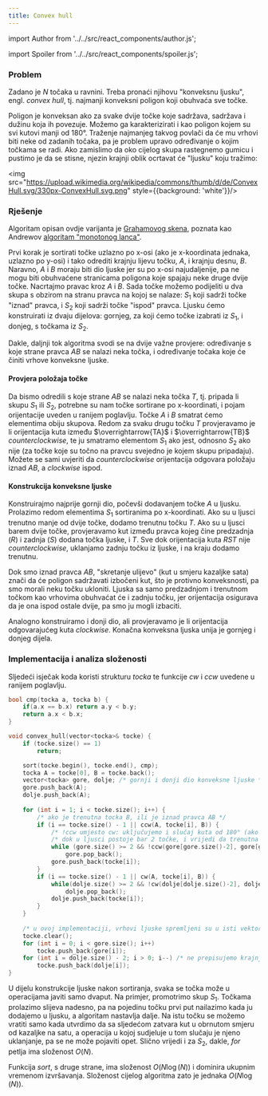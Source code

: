 ```yaml
---
title: Convex hull
---
```


import Author from '../../src/react_components/author.js';

import Spoiler from '../../src/react_components/spoiler.js';

<Author authorName='Anamarija Kozina' githubUsername='AnamarijaKozina'/>

### Problem

Zadano je $N$ točaka u ravnini. Treba pronaći njihovu "konveksnu ljusku", engl. _convex hull_, tj. najmanji konveksni poligon koji obuhvaća sve točke.

Poligon je konveksan ako za svake dvije točke koje sadržava, sadržava i dužinu koja ih povezuje. Možemo ga karakterizirati i kao poligon kojem su svi kutovi manji od 180°. Traženje najmanjeg takvog povlači da  će mu vrhovi biti neke od zadanih točaka, pa je problem upravo određivanje o kojim točkama se radi. Ako zamislimo da oko cijelog skupa rastegnemo gumicu i pustimo je da se stisne, njezin krajnji oblik ocrtavat  će "ljusku" koju tražimo:

<img src="https://upload.wikimedia.org/wikipedia/commons/thumb/d/de/ConvexHull.svg/330px-ConvexHull.svg.png" style={{background: 'white'}}/>

### Rješenje

Algoritam opisan ovdje varijanta je <a href="https://en.wikipedia.org/wiki/Graham_scan">Grahamovog skena</a>, poznata kao Andrewov <a href="https://en.wikibooks.org/wiki/Algorithm_Implementation/Geometry/Convex_hull/Monotone_chain">algoritam "monotonog lanca"</a>.

Prvi korak je sortirati točke uzlazno po x-osi (ako je x-koordinata jednaka, uzlazno po y-osi) i tako odrediti krajnju lijevu točku, $A$, i krajnju desnu, $B$. Naravno, $A$ i $B$ moraju biti dio ljuske jer su po x-osi najudaljenije, pa ne mogu biti obuhvaćene stranicama poligona koje spajaju neke druge dvije točke. Nacrtajmo pravac kroz $A$ i $B$. Sada točke možemo podijeliti u dva skupa s obzirom na stranu pravca na kojoj se nalaze: $S_1$ koji sadrži točke "iznad" pravca, i $S_2$ koji sadrži točke "ispod" pravca. Ljusku ćemo konstruirati iz dvaju dijelova: gornjeg, za koji ćemo točke izabrati iz $S_1$, i donjeg, s točkama iz $S_2$.

Dakle, daljnji tok algoritma svodi se na dvije važne provjere: određivanje s koje strane pravca $AB$ se nalazi neka točka, i određivanje točaka koje će činiti vrhove konveksne ljuske.

#### Provjera položaja točke

Da bismo odredili s koje strane $AB$ se nalazi neka točka $T$, tj. pripada li skupu $S_1$ ili $S_2$, potrebne su nam točke sortirane po x-koordinati, i pojam orijentacije uveden u ranijem poglavlju. Točke $A$ i $B$ smatrat ćemo elementima obiju skupova. Redom za svaku drugu točku $T$ provjeravamo je li orijentacija kuta između $\overrightarrow{TA}$ i $\overrightarrow{TB}$ _counterclockwise_, te ju smatramo elementom $S_1$ ako jest, odnosno $S_2$ ako nije (za točke koje su točno na pravcu svejedno je kojem skupu pripadaju). Možete se sami uvjeriti da _counterclockwise_ orijentacija odgovara položaju iznad $AB$, a _clockwise_ ispod.

#### Konstrukcija konveksne ljuske

Konstruirajmo najprije gornji dio, počevši dodavanjem točke $A$ u ljusku. Prolazimo redom elementima $S_1$ sortiranima po x-koordinati. Ako su u ljusci trenutno manje od dvije točke, dodamo trenutnu točku $T$. Ako su u ljusci barem dvije točke, provjeravamo kut između pravca kojeg čine predzadnja ($R$) i zadnja ($S$) dodana točka ljuske, i $T$. Sve dok orijentacija kuta $RST$ nije _counterclockwise_, uklanjamo zadnju točku iz ljuske, i na kraju dodamo trenutnu.

Dok smo iznad pravca $AB$, "skretanje ulijevo" (kut u smjeru kazaljke sata) znači da će poligon sadržavati izbočeni kut, što je protivno konveksnosti, pa smo morali neku točku ukloniti. Ljuska sa samo predzadnjom i trenutnom točkom kao vrhovima obuhvaćat će i zadnju točku, jer orijentacija osigurava da je ona ispod ostale dvije, pa smo ju mogli izbaciti.

Analogno konstruiramo i donji dio, ali provjeravamo je li orijentacija odgovarajućeg kuta _clockwise_. Konačna konveksna ljuska unija je gornjeg i donjeg dijela.

### Implementacija i analiza složenosti

Sljedeći isječak koda koristi strukturu _tocka_ te funkcije _cw_ i _ccw_ uvedene u ranijem poglavlju.

```cpp
bool cmp(tocka a, tocka b) {
    if(a.x == b.x) return a.y < b.y;
    return a.x < b.x;
}

void convex_hull(vector<tocka>& tocke) {
    if (tocke.size() == 1)
        return;

    sort(tocke.begin(), tocke.end(), cmp);
    tocka A = tocke[0], B = tocke.back();
    vector<tocka> gore, dolje; /* gornji i donji dio konveksne ljuske */
    gore.push_back(A);
    dolje.push_back(A);
    
    for (int i = 1; i < tocke.size(); i++) {
        /* ako je trenutna tocka B, ili je iznad pravca AB */
        if (i == tocke.size() - 1 || ccw(A, tocke[i], B)) {
            /* !ccw umjesto cw: uključujemo i slučaj kuta od 180° (ako je u nekom 'vrhu' kut od 180°, ta je točka element stranice, a ne vrh) */
            /* dok u ljusci postoje bar 2 točke, i vrijedi da trenutna točka ne skreće counterclockwise */
            while (gore.size() >= 2 && !ccw(gore[gore.size()-2], gore[gore.size()-1], tocke[i]))
                gore.pop_back();
            gore.push_back(tocke[i]);
        }
        if (i == tocke.size() - 1 || cw(A, tocke[i], B)) {
            while(dolje.size() >= 2 && !cw(dolje[dolje.size()-2], dolje[dolje.size()-1], tocke[i]))
                dolje.pop_back();
            dolje.push_back(tocke[i]);
        }
    }
  
    /* u ovoj implementaciji, vrhovi ljuske spremljeni su u isti vektor koji je čuvao početne točke, koje su izgubljene */
    tocke.clear();
    for (int i = 0; i < gore.size(); i++)
        tocke.push_back(gore[i]);
    for (int i = dolje.size() - 2; i > 0; i--) /* ne prepisujemo krajnje točke iz 'dolje' jer su A i B već prepisane iz 'gore' */
        tocke.push_back(dolje[i]);
}
```

U dijelu konstrukcije ljuske nakon sortiranja, svaka se točka može u operacijama javiti samo dvaput. Na primjer, promotrimo skup $S_1$. Točkama prolazimo slijeva nadesno, pa na pojedinu točku prvi put nailazimo kada ju dodajemo u ljusku, a algoritam nastavlja dalje. Na istu točku se možemo vratiti samo kada utvrdimo da sa sljedećom zatvara kut u obrnutom smjeru od kazaljke na satu, a operacija u kojoj sudjeluje u tom slučaju je njeno uklanjanje, pa se ne može pojaviti opet. Slično vrijedi i za $S_2$, dakle, _for_ petlja ima složenost $O(N)$.

Funkcija _sort_, s druge strane, ima složenost $O(N \log(N))$ i dominira ukupnim vremenom izvršavanja. Složenost cijelog algoritma zato je jednaka $O(N \log(N))$.
